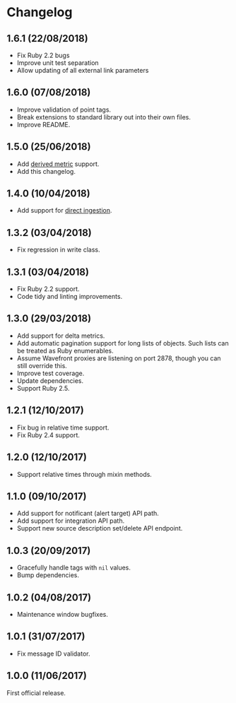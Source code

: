 # Changelog

## 1.6.1 (22/08/2018)

* Fix Ruby 2.2 bugs
* Improve unit test separation
* Allow updating of all external link parameters

## 1.6.0 (07/08/2018)
* Improve validation of point tags.
* Break extensions to standard library out into their own files.
* Improve README.

## 1.5.0 (25/06/2018)

* Add [derived
  metric](https://docs.wavefront.com/derived_metrics.html) support.
* Add this changelog.

## 1.4.0 (10/04/2018)

* Add support for [direct
  ingestion](https://docs.wavefront.com/direct_ingestion.html).

## 1.3.2 (03/04/2018)

* Fix regression in write class.

## 1.3.1 (03/04/2018)

* Fix Ruby 2.2 support.
* Code tidy and linting improvements.

## 1.3.0 (29/03/2018)

* Add support for delta metrics.
* Add automatic pagination support for long lists of objects.
  Such lists can be treated as Ruby enumerables.
* Assume Wavefront proxies are listening on port 2878, though you
  can still override this.
* Improve test coverage.
* Update dependencies.
* Support Ruby 2.5.

## 1.2.1 (12/10/2017)

* Fix bug in relative time support.
* Fix Ruby 2.4 support.

## 1.2.0 (12/10/2017)

* Support relative times through mixin methods.

## 1.1.0 (09/10/2017)

* Add support for notificant (alert target) API path.
* Add support for integration API path.
* Support new source description set/delete API endpoint.

## 1.0.3 (20/09/2017)

* Gracefully handle tags with `nil` values.
* Bump dependencies.

## 1.0.2 (04/08/2017)

* Maintenance window bugfixes.

## 1.0.1 (31/07/2017)

* Fix message ID validator.

## 1.0.0 (11/06/2017)

First official release.
